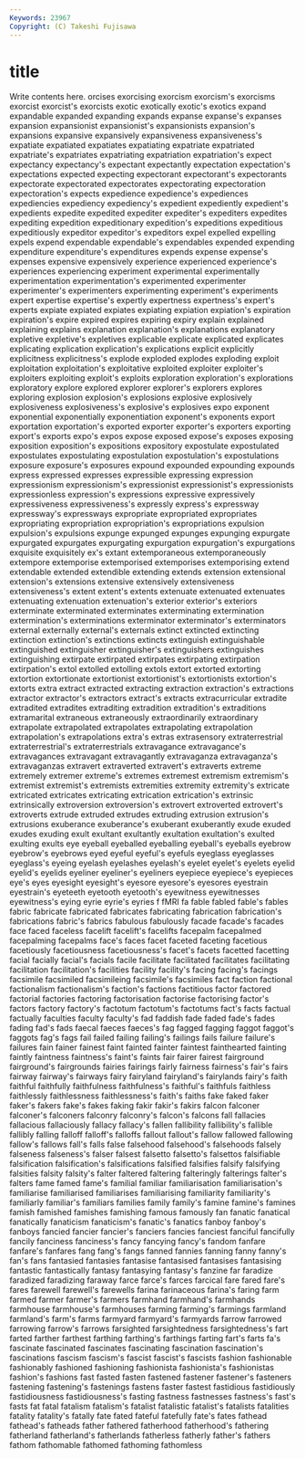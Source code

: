 ```yaml
---
Keywords: 23967 
Copyright: (C) Takeshi Fujisawa
---
```


# title

Write contents here.
orcises exorcising exorcism exorcism's exorcisms
exorcist exorcist's exorcists exotic exotically exotic's exotics expand expandable expanded
expanding expands expanse expanse's expanses expansion expansionist expansionist's expansionists expansion's
expansions expansive expansively expansiveness expansiveness's expatiate expatiated expatiates expatiating expatriate
expatriated expatriate's expatriates expatriating expatriation expatriation's expect expectancy expectancy's expectant
expectantly expectation expectation's expectations expected expecting expectorant expectorant's expectorants expectorate
expectorated expectorates expectorating expectoration expectoration's expects expedience expedience's expediences expediencies
expediency expediency's expedient expediently expedient's expedients expedite expedited expediter expediter's
expediters expedites expediting expedition expeditionary expedition's expeditions expeditious expeditiously expeditor
expeditor's expeditors expel expelled expelling expels expend expendable expendable's expendables
expended expending expenditure expenditure's expenditures expends expense expense's expenses expensive
expensively experience experienced experience's experiences experiencing experiment experimental experimentally experimentation
experimentation's experimented experimenter experimenter's experimenters experimenting experiment's experiments expert expertise
expertise's expertly expertness expertness's expert's experts expiate expiated expiates expiating
expiation expiation's expiration expiration's expire expired expires expiring expiry explain
explained explaining explains explanation explanation's explanations explanatory expletive expletive's expletives
explicable explicate explicated explicates explicating explication explication's explications explicit explicitly
explicitness explicitness's explode exploded explodes exploding exploit exploitation exploitation's exploitative
exploited exploiter exploiter's exploiters exploiting exploit's exploits exploration exploration's explorations
exploratory explore explored explorer explorer's explorers explores exploring explosion explosion's
explosions explosive explosively explosiveness explosiveness's explosive's explosives expo exponent exponential
exponentially exponentiation exponent's exponents export exportation exportation's exported exporter exporter's
exporters exporting export's exports expo's expos expose exposed expose's exposes
exposing exposition exposition's expositions expository expostulate expostulated expostulates expostulating expostulation
expostulation's expostulations exposure exposure's exposures expound expounded expounding expounds express
expressed expresses expressible expressing expression expressionism expressionism's expressionist expressionist's expressionists
expressionless expression's expressions expressive expressively expressiveness expressiveness's expressly express's expressway
expressway's expressways expropriate expropriated expropriates expropriating expropriation expropriation's expropriations expulsion
expulsion's expulsions expunge expunged expunges expunging expurgate expurgated expurgates expurgating
expurgation expurgation's expurgations exquisite exquisitely ex's extant extemporaneous extemporaneously extempore
extemporise extemporised extemporises extemporising extend extendable extended extendible extending extends
extension extensional extension's extensions extensive extensively extensiveness extensiveness's extent extent's
extents extenuate extenuated extenuates extenuating extenuation extenuation's exterior exterior's exteriors
exterminate exterminated exterminates exterminating extermination extermination's exterminations exterminator exterminator's exterminators
external externally external's externals extinct extincted extincting extinction extinction's extinctions
extincts extinguish extinguishable extinguished extinguisher extinguisher's extinguishers extinguishes extinguishing extirpate
extirpated extirpates extirpating extirpation extirpation's extol extolled extolling extols extort
extorted extorting extortion extortionate extortionist extortionist's extortionists extortion's extorts extra
extract extracted extracting extraction extraction's extractions extractor extractor's extractors extract's
extracts extracurricular extradite extradited extradites extraditing extradition extradition's extraditions extramarital
extraneous extraneously extraordinarily extraordinary extrapolate extrapolated extrapolates extrapolating extrapolation extrapolation's
extrapolations extra's extras extrasensory extraterrestrial extraterrestrial's extraterrestrials extravagance extravagance's extravagances
extravagant extravagantly extravaganza extravaganza's extravaganzas extravert extraverted extravert's extraverts extreme
extremely extremer extreme's extremes extremest extremism extremism's extremist extremist's extremists
extremities extremity extremity's extricate extricated extricates extricating extrication extrication's extrinsic
extrinsically extroversion extroversion's extrovert extroverted extrovert's extroverts extrude extruded extrudes
extruding extrusion extrusion's extrusions exuberance exuberance's exuberant exuberantly exude exuded
exudes exuding exult exultant exultantly exultation exultation's exulted exulting exults
eye eyeball eyeballed eyeballing eyeball's eyeballs eyebrow eyebrow's eyebrows eyed
eyeful eyeful's eyefuls eyeglass eyeglasses eyeglass's eyeing eyelash eyelashes eyelash's
eyelet eyelet's eyelets eyelid eyelid's eyelids eyeliner eyeliner's eyeliners eyepiece
eyepiece's eyepieces eye's eyes eyesight eyesight's eyesore eyesore's eyesores eyestrain
eyestrain's eyeteeth eyetooth eyetooth's eyewitness eyewitnesses eyewitness's eying eyrie eyrie's
eyries f fMRI fa fable fabled fable's fables fabric fabricate
fabricated fabricates fabricating fabrication fabrication's fabrications fabric's fabrics fabulous fabulously
facade facade's facades face faced faceless facelift facelift's facelifts facepalm
facepalmed facepalming facepalms face's faces facet faceted faceting facetious facetiously
facetiousness facetiousness's facet's facets facetted facetting facial facially facial's facials
facile facilitate facilitated facilitates facilitating facilitation facilitation's facilities facility facility's
facing facing's facings facsimile facsimiled facsimileing facsimile's facsimiles fact faction
factional factionalism factionalism's faction's factions factitious factor factored factorial factories
factoring factorisation factorise factorising factor's factors factory factory's factotum factotum's
factotums fact's facts factual factually faculties faculty faculty's fad faddish
fade faded fade's fades fading fad's fads faecal faeces faeces's
fag fagged fagging faggot faggot's faggots fag's fags fail failed
failing failing's failings fails failure failure's failures fain fainer fainest
faint fainted fainter faintest fainthearted fainting faintly faintness faintness's faint's
faints fair fairer fairest fairground fairground's fairgrounds fairies fairings fairly
fairness fairness's fair's fairs fairway fairway's fairways fairy fairyland fairyland's
fairylands fairy's faith faithful faithfully faithfulness faithfulness's faithful's faithfuls faithless
faithlessly faithlessness faithlessness's faith's faiths fake faked faker faker's fakers
fake's fakes faking fakir fakir's fakirs falcon falconer falconer's falconers
falconry falconry's falcon's falcons fall fallacies fallacious fallaciously fallacy fallacy's
fallen fallibility fallibility's fallible fallibly falling falloff falloff's falloffs fallout
fallout's fallow fallowed fallowing fallow's fallows fall's falls false falsehood
falsehood's falsehoods falsely falseness falseness's falser falsest falsetto falsetto's falsettos
falsifiable falsification falsification's falsifications falsified falsifies falsify falsifying falsities falsity
falsity's falter faltered faltering falteringly falterings falter's falters fame famed
fame's familial familiar familiarisation familiarisation's familiarise familiarised familiarises familiarising familiarity
familiarity's familiarly familiar's familiars families family family's famine famine's famines
famish famished famishes famishing famous famously fan fanatic fanatical fanatically
fanaticism fanaticism's fanatic's fanatics fanboy fanboy's fanboys fancied fancier fancier's
fanciers fancies fanciest fanciful fancifully fancily fanciness fanciness's fancy fancying
fancy's fandom fanfare fanfare's fanfares fang fang's fangs fanned fannies
fanning fanny fanny's fan's fans fantasied fantasies fantasise fantasised fantasises
fantasising fantastic fantastically fantasy fantasying fantasy's fanzine far faradize faradized
faradizing faraway farce farce's farces farcical fare fared fare's fares
farewell farewell's farewells farina farinaceous farina's faring farm farmed farmer
farmer's farmers farmhand farmhand's farmhands farmhouse farmhouse's farmhouses farming farming's
farmings farmland farmland's farm's farms farmyard farmyard's farmyards farrow farrowed
farrowing farrow's farrows farsighted farsightedness farsightedness's fart farted farther farthest
farthing farthing's farthings farting fart's farts fa's fascinate fascinated fascinates
fascinating fascination fascination's fascinations fascism fascism's fascist fascist's fascists fashion
fashionable fashionably fashioned fashioning fashionista fashionista's fashionistas fashion's fashions fast
fasted fasten fastened fastener fastener's fasteners fastening fastening's fastenings fastens
faster fastest fastidious fastidiously fastidiousness fastidiousness's fasting fastness fastnesses fastness's
fast's fasts fat fatal fatalism fatalism's fatalist fatalistic fatalist's fatalists
fatalities fatality fatality's fatally fate fated fateful fatefully fate's fates
fathead fathead's fatheads father fathered fatherhood fatherhood's fathering fatherland fatherland's
fatherlands fatherless fatherly father's fathers fathom fathomable fathomed fathoming fathomless

